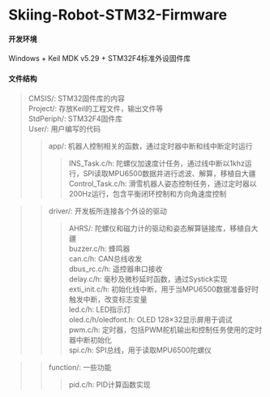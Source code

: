# Skiing-Robot-STM32-Firmware

#### 开发环境  
Windows + Keil MDK v5.29 + STM32F4标准外设固件库

#### 文件结构
> CMSIS/: STM32固件库的内容  
> Project/: 存放Keil的工程文件，输出文件等  
> StdPeriph/: STM32F4固件库  
> User/: 用户编写的代码  
>> app/: 机器人控制相关的函数，通过定时器中断和线中断定时运行  
>>> INS_Task.c/h: 陀螺仪加速度计任务，通过线中断以1khz运行，SPI读取MPU6500数据并进行滤波、解算，移植自大疆  
>>> Control_Task.c/h: 滑雪机器人姿态控制任务，通过定时器以200Hz运行，包含平衡闭环控制和方向角速度控制  

>> driver/: 开发板所连接各个外设的驱动  
>>> AHRS/: 陀螺仪和磁力计的驱动和姿态解算链接库，移植自大疆  
>>> buzzer.c/h: 蜂鸣器  
>>> can.c/h: CAN总线收发  
>>> dbus_rc.c/h: 遥控器串口接收  
>>> delay.c/h: 毫秒及微秒延时函数，通过Systick实现  
>>> exti_init.c/h: 初始化线中断，用于当MPU6500数据准备好时触发中断，改变标志变量  
>>> led.c/h: LED指示灯  
>>> oled.c/h/oledfont.h: OLED 128×32显示屏用于调试  
>>> pwm.c/h: 定时器，包括PWM舵机输出和控制任务使用的定时器中断初始化  
>>> spi.c/h: SPI总线，用于读取MPU6500陀螺仪   

>> function/: 一些功能  
>>> pid.c/h: PID计算函数实现  
